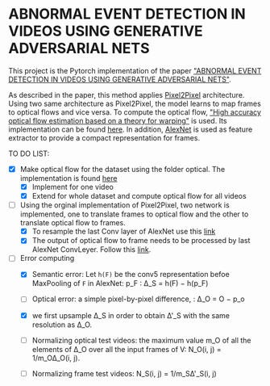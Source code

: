# ABNORMAL EVENT DETECTION IN VIDEOS USING GENERATIVE ADVERSARIAL NETS

This project is the Pytorch implementation of the paper ["ABNORMAL EVENT DETECTION IN VIDEOS USING GENERATIVE ADVERSARIAL NETS"](https://arxiv.org/pdf/1708.09644.pdf).

As described in the paper, this method applies [Pixel2Pixel](https://phillipi.github.io/pix2pix/) architecture. Using two same architecture as Pixel2Pixel, the model learns to map frames to optical flows and vice versa. To compute the optical flow, ["High accuracy optical flow estimation based on a theory for warping"](https://www.mia.uni-saarland.de/Publications/brox-eccv04-of.pdf) is used. Its implementation can be found [here](https://lmb.informatik.uni-freiburg.de/resources/binaries/). In addition, [AlexNet](https://stackoverflow.com/questions/13242382/resampling-a-numpy-array-representing-an-image) is used as feature extractor to provide a compact representation for frames. 

TO DO LIST:

- [x] Make optical flow for the dataset using the folder optical. The implementation is found [here](https://lmb.informatik.uni-freiburg.de/resources/binaries/)
  - [x] Implement for one video
  - [x] Extend for whole dataset and compute optical flow for all videos
- [ ] Using the orginal implementation of Pixel2Pixel, two network is implemented, one to translate frames to optical flow and the other to translate optical flow to frames.
  - [x] To resample the last Conv layer of AlexNet use this [link](https://stackoverflow.com/questions/13242382/resampling-a-numpy-array-representing-an-image)
  - [x] The output of optical flow to frame needs to be processed by last AlexNet ConvLeyer. Follow this [link](https://pytorch.org/docs/0.4.0/_modules/torchvision/models/alexnet.html). 
- [ ] Error computing
  - [x] Semantic error: Let `h(F)` be the conv5 representation befoe MaxPooling of `F` in AlexNet: p_F : ∆_S = h(F) − h(p_F)
  - [ ] Optical error: a simple pixel-by-pixel difference, : ∆_O = O − p_o
  - [x] we first upsample ∆_S in order to obtain ∆'_S with the same resolution as ∆_O.
  - [ ] Normalizing optical test videos: the maximum value m_O of all the elements of ∆_O over all the input frames of V: N_O(i, j) = 1/m_O∆_O(i, j).
  - [ ] Normalizing frame test videos: N_S(i, j) = 1/m_S∆'_S(i, j)

  
  
